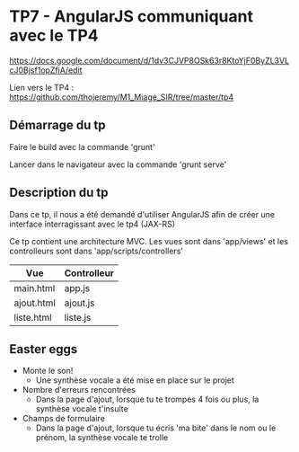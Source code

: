 # TP7 - AngularJS communiquant avec le TP4

https://docs.google.com/document/d/1dv3CJVP8OSk63r8KtoYjF0ByZL3VLcJ0Bjsf1opZfiA/edit

Lien vers le TP4 : https://github.com/thojeremy/M1_Miage_SIR/tree/master/tp4

## Démarrage du tp

Faire le build avec la commande 'grunt'

Lancer dans le navigateur avec la commande 'grunt serve'

## Description du tp

Dans ce tp, il nous a été demandé d'utiliser AngularJS afin de créer une interface interragissant avec le tp4 (JAX-RS)

Ce tp contient une architecture MVC. Les vues sont dans 'app/views' et les controlleurs sont dans 'app/scripts/controllers'

Vue  		  | Controlleur
------------- | -------------
main.html  	  | app.js
ajout.html    | ajout.js
liste.html    | liste.js

## Easter eggs

* Monte le son!
	* Une synthèse vocale a été mise en place sur le projet
* Nombre d'erreurs rencontrées
	* Dans la page d'ajout, lorsque tu te trompes 4 fois ou plus, la synthèse vocale t'insulte
* Champs de formulaire
	* Dans la page d'ajout, lorsque tu écris 'ma bite' dans le nom ou le prénom, la synthèse vocale te trolle
